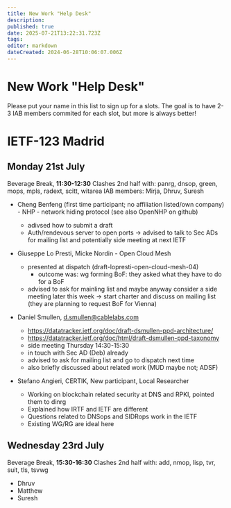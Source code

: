 ```yaml
---
title: New Work "Help Desk"
description: 
published: true
date: 2025-07-21T13:22:31.723Z
tags: 
editor: markdown
dateCreated: 2024-06-28T10:06:07.006Z
---
```


# New Work "Help Desk"

Please put your name in this list to sign up for a slots. The goal is to have 2-3 IAB members commited for each slot, but more is always better!  
# IETF-123 Madrid

## Monday 21st July 
Beverage Break, **11:30-12:30**
Clashes 2nd half with: panrg, dnsop, green, mops, mpls, radext, scitt, witarea
IAB members: Mirja, Dhruv, Suresh

- Cheng Benfeng (first time participant; no affiliation listed/own company) - NHP - network hiding protocol (see also OpenNHP on github)
	- adivsed how to submit a draft 
  - Auth/rendevous server to open ports -> advised to talk to Sec ADs for mailing list and potentially side meeting at next IETF
  
- Giuseppe Lo Presti, Micke Nordin - Open Cloud Mesh
  - presented at dispatch (draft-lopresti-open-cloud-mesh-04)
  	- outcome was: wg forming BoF: they asked what they have to do for a BoF
  - advised to ask for mainling list and maybe anyway consider a side meeting later this week -> start charter and discuss on mailing list (they are planning to request BoF for Vienna)

- Daniel Smullen, d.smullen@cablelabs.com
	- https://datatracker.ietf.org/doc/draft-dsmullen-ppd-architecture/
  - https://datatracker.ietf.org/doc/html/draft-dsmullen-ppd-taxonomy
  - side meeting Thursday 14:30-15:30
  - in touch with Sec AD (Deb) already
  - advised to ask for mailing list and go to dispatch next time
  - also briefly discussed about related work (MUD maybe not; ADSF)

- Stefano Angieri, CERTIK, New participant, Local Researcher
	- Working on blockchain related security at DNS and RPKI, pointed them to dinrg
  - Explained how IRTF and IETF are different
  - Questions related to DNSops and SIDRops work in the IETF
  - Existing WG/RG are ideal here

## Wednesday 23rd July 
Beverage Break, **15:30-16:30**
Clashes 2nd half with: add, nmop, lisp, tvr, suit, tls, tsvwg
- Dhruv
- Matthew
- Suresh

